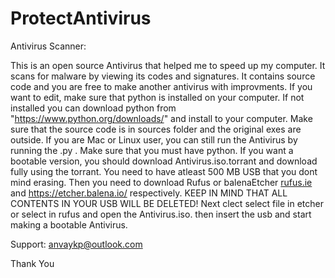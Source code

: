# ProtectAntivirus
Antivirus Scanner:

This is an open source Antivirus that helped me to speed up my computer. It scans for malware by viewing its codes and signatures. It contains source code and you are free to make another antivirus with improvments. If you want to edit, make sure that python is installed on your computer. If not installed you can download python from "https://www.python.org/downloads/" and install to your computer. Make sure that the source code is in sources folder and the original exes are outside. If you are Mac or Linux user, you can still run the Antivirus by running the .py . Make sure that you must have python. If you want a bootable version, you should download Antivirus.iso.torrant and download fully using the torrant. You need to have atleast 500 MB USB that you dont mind erasing. Then you need to download Rufus or balenaEtcher [rufus.ie](https://rufus.ie/en/) and https://etcher.balena.io/ respectively. KEEP IN MIND THAT ALL CONTENTS IN YOUR USB WILL BE DELETED! Next clect select file in etcher or select in rufus and open the Antivirus.iso. then insert the usb and start making a bootable Antivirus.

Support: anvaykp@outlook.com

Thank You
